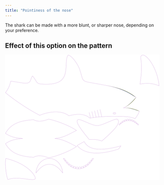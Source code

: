 ```yaml
---
title: "Pointiness of the nose"
---
```


The shark can be made with a more blunt, or sharper nose, depending on your preference.

## Effect of this option on the pattern

![This image shows the effect of this option by superimposing several variants that have a different value for this option](hi_nosepointiness_sample.svg "Effect of this option on the pattern")
